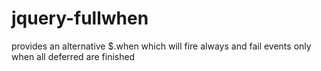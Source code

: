 jquery-fullwhen
===============

provides an alternative $.when which will fire always and fail events only when all deferred are finished
